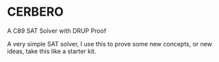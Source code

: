 # CERBERO

A C89 SAT Solver with DRUP Proof

A very simple SAT solver, I use this to prove some new concepts, or new ideas, take this like a starter kit.

